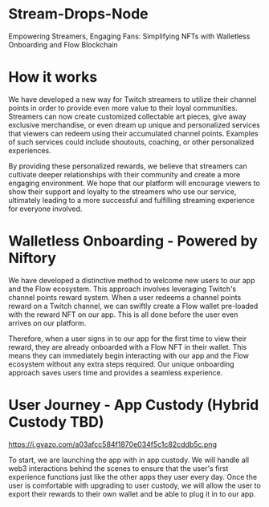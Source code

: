 # Stream-Drops-Node
Empowering Streamers, Engaging Fans: Simplifying NFTs with Walletless Onboarding and Flow Blockchain

# How it works

We have developed a new way for Twitch streamers to utilize their channel points in order to provide even more value to their loyal communities. Streamers can now create customized collectable art pieces, give away exclusive merchandise, or even dream up unique and personalized services that viewers can redeem using their accumulated channel points. Examples of such services could include shoutouts, coaching, or other personalized experiences.

By providing these personalized rewards, we believe that streamers can cultivate deeper relationships with their community and create a more engaging environment. We hope that our platform will encourage viewers to show their support and loyalty to the streamers who use our service, ultimately leading to a more successful and fulfilling streaming experience for everyone involved.

# Walletless Onboarding - Powered by Niftory
We have developed a distinctive method to welcome new users to our app and the Flow ecosystem. This approach involves leveraging Twitch's channel points reward system. When a user redeems a channel points reward on a Twitch channel, we can swiftly create a Flow wallet pre-loaded with the reward NFT on our app. This is all done before the user even arrives on our platform.

Therefore, when a user signs in to our app for the first time to view their reward, they are already onboarded with a Flow NFT in their wallet. This means they can immediately begin interacting with our app and the Flow ecosystem without any extra steps required. Our unique onboarding approach saves users time and provides a seamless experience.

# User Journey - App Custody (Hybrid Custody TBD)

https://i.gyazo.com/a03afcc584f1870e034f5c1c82cddb5c.png

To start, we are launching the app with in app custody. We will handle all web3 interactions behind the scenes to ensure that the user's first experience functions just like the other apps they user every day. Once the user is comfortable with upgrading to user custody, we will allow the user to export their rewards to their own wallet and be able to plug it in to our app.
